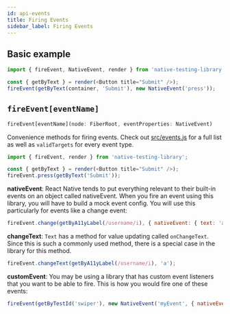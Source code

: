 ```yaml
---
id: api-events
title: Firing Events
sidebar_label: Firing Events
---
```


## Basic example

```javascript
import { fireEvent, NativeEvent, render } from 'native-testing-library';

const { getByText } = render(<Button title="Submit" />);
fireEvent(getByText(container, 'Submit'), new NativeEvent('press'));
```

## `fireEvent[eventName]`

```typescript
fireEvent[eventName](node: FiberRoot, eventProperties: NativeEvent)
```

Convenience methods for firing events. Check out
[src/events.js](https://github.com/testing-library/native-testing-library/blob/master/src/events.js) for
a full list as well as `validTargets` for every event type.

```javascript
import { fireEvent, render } from 'native-testing-library';

const { getByText } = render(<Button title="Submit" />);
fireEvent.press(getByText('Submit'));
```

**nativeEvent**: React Native tends to put everything relevant to their built-in events on an object
called nativeEvent. When you fire an event using this library, you will have to build a mock event
config. You will use this particularly for events like a change event:

```javascript
fireEvent.change(getByA11yLabel(/username/i), { nativeEvent: { text: 'a' } });
```

**changeText**: `Text` has a method for value updating called `onChangeText`. Since this is such a
commonly used method, there is a special case in the library for this method.

```javascript
fireEvent.changeText(getByA11yLabel(/username/i), 'a');
```

**customEvent**: You may be using a library that has custom event listeners that you want to be able
to fire. This is how you would fire one of these events:

```javascript
fireEvent(getByTestId('swiper'), new NativeEvent('myEvent', { nativeEvent: { value: 'testing' } }));
```
